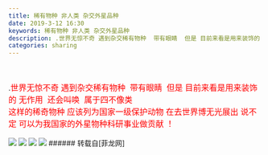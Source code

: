 ```yaml
---
title: 稀有物种 非人类 杂交外星品种
date: 2019-3-12 16:30
keywords: 稀有物种 非人类 杂交外星品种
description: .世界无惊不奇 遇到杂交稀有物种  带有眼睛  但是 目前来看是用来装饰的 无作用  还会叫唤  属于四不像类 这样的稀奇物种 应该列为国家一级保护动物 在去世界博无光展出 说不定 可以为我国家的外星物种科研事业做贡献 ！
categories: sharing
---
```

<td class="t_f" id="postmessage_3210784">

<br/>
<br/>
.<font size="3"><font color="#ff0000">世界无惊不奇 遇到杂交稀有物种  带有眼睛  但是 目前来看是用来装饰的 无作用  还会叫唤  属于四不像类 </font></font><br/>
<font size="3"><font color="#ff0000">这样的稀奇物种 应该列为国家一级保护动物 在去世界博无光展出 说不定 可以为我国家的外星物种科研事业做贡献 ！</font></font><br/>
<br/>

<img aid="1110357" data-cf-modified-5b932173f80ca6bd66864cd2-="" file="data/attachment/forum/201903/12/161805qegvi9sv0hg4wh7v.png.thumb.jpg" id="aimg_1110357" inpost="1" onclick="" onmouseover="" src="http://www.flw.ph/data/attachment/forum/201903/12/161805qegvi9sv0hg4wh7v.png" style="cursor:pointer" zoomfile="data/attachment/forum/201903/12/161805qegvi9sv0hg4wh7v.png"/>



<img aid="1110358" data-cf-modified-5b932173f80ca6bd66864cd2-="" file="data/attachment/forum/201903/12/161806znyh6pxy2cklcbpp.png.thumb.jpg" id="aimg_1110358" inpost="1" onclick="" onmouseover="" src="http://www.flw.ph/data/attachment/forum/201903/12/161806znyh6pxy2cklcbpp.png" style="cursor:pointer" zoomfile="data/attachment/forum/201903/12/161806znyh6pxy2cklcbpp.png"/>



<img aid="1110359" data-cf-modified-5b932173f80ca6bd66864cd2-="" file="data/attachment/forum/201903/12/161807r58boyucm2ncyuyk.png.thumb.jpg" id="aimg_1110359" inpost="1" onclick="" onmouseover="" src="http://www.flw.ph/data/attachment/forum/201903/12/161807r58boyucm2ncyuyk.png" style="cursor:pointer" zoomfile="data/attachment/forum/201903/12/161807r58boyucm2ncyuyk.png"/>



<img aid="1110386" data-cf-modified-5b932173f80ca6bd66864cd2-="" file="data/attachment/forum/201903/12/163413bcpe1t2nz26dxtpm.png.thumb.jpg" id="aimg_1110386" inpost="1" onclick="" onmouseover="" src="http://www.flw.ph/data/attachment/forum/201903/12/163413bcpe1t2nz26dxtpm.png" style="cursor:pointer" zoomfile="data/attachment/forum/201903/12/163413bcpe1t2nz26dxtpm.png"/>


</td>
###### 转载自[菲龙网]